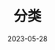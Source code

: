---
title: "分类"
date: 2023-05-28
layout: "categories"
slug: "categories"
menu:
    main:
        weight: -90
        params: 
            icon: categories
---